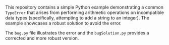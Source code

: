 This repository contains a simple Python example demonstrating a common `TypeError` that arises from performing arithmetic operations on incompatible data types (specifically, attempting to add a string to an integer). The example showcases a robust solution to avoid the error.

The `bug.py` file illustrates the error and the `bugSolution.py` provides a corrected and more robust version.
